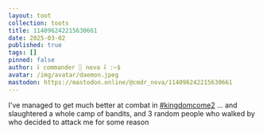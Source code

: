 ```yaml
---
layout: toot
collection: toots
title: 114096242215630661
date: 2025-03-02
published: true
tags: []
pinned: false
author: ⸸ commander ░ nova ⸸ :~$
avatar: /img/avatar/daemon.jpeg
mastodon: https://mastodon.online/@cmdr_nova/114096242215630661
---
```


I've managed to get much better at combat in [#kingdomcome2](https://mastodon.online/tags/kingdomcome2) ... and slaughtered a whole camp of bandits, and 3 random people who walked by who decided to attack me for some reason
